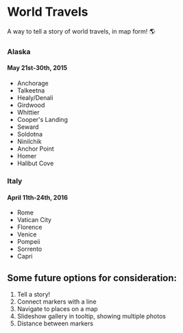 # World Travels  
A way to tell a story of world travels, in map form! :earth_americas:

### Alaska  
#### May 21st-30th, 2015  
* Anchorage  
* Talkeetna  
* Healy/Denali  
* Girdwood  
* Whittier  
* Cooper's Landing  
* Seward  
* Soldotna  
* Ninilchik  
* Anchor Point  
* Homer  
* Halibut Cove    

### Italy  
#### April 11th-24th, 2016  
* Rome  
* Vatican City  
* Florence  
* Venice  
* Pompeii  
* Sorrento  
* Capri  

## Some future options for consideration:  
1. Tell a story!  
2. Connect markers with a line  
3. Navigate to places on a map  
4. Slideshow gallery in tooltip, showing multiple photos    
5. Distance between markers  
